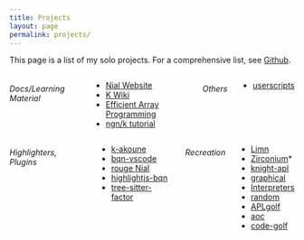 ```yaml
---
title: Projects
layout: page
permalink: projects/
---
```


This page is a list of my solo projects. For a comprehensive list, see [Github](https://github.com/razetime).
<div class="row">
  <div class="six columns" markdown="1">

###### Docs/Learning Material
  - [Nial Website](https://nial-array-language.org)
  - [K Wiki](https://k.miraheze.org/wiki/Main_Page)
  - [Efficient Array Programming](https://github.com/razetime/efficient-array-programming)
  - [ngn/k tutorial](https://github.com/razetime/ngn-k-tutorial)

###### Others
  - [userscripts](https://github.com/razetime/userscripts)

  </div>
  <div class="six columns" markdown="1">

###### Highlighters, Plugins 
  - [k-akoune](https://github.com/razetime/k-akoune)
  - [bqn-vscode](https://github.com/razetime/bqn-vscode)
  - [rouge Nial](https://github.com/razetime/rouge)
  - [highlightjs-bqn](https://github.com/razetime/highlightjs-bqn)
  - [tree-sitter-factor](https://github.com/razetime/tree-sitter-factor)

###### Recreation
  - [Limn](https://github.com/razetime/Limn)
  - [Zirconium](https://github.com/razetime/Zirconium)*
  - [knight-apl](https://github.com/razetime/knight-apl)
  - [graphical](https://github.com/razetime/graphical-bf)
  - [Interpreters](https://git.osmarks.net/razetime/esolangs)
  - [random](https://github.com/razetime/random-rec)
  - [APLgolf](https://razetime.github.io/APLgolf/)
  - [aoc](https://github.com/razetime/aoc)
  - [code-golf](https://github.com/razetime/code-golf)
  </div>
</div>
